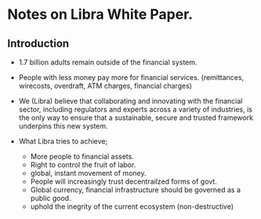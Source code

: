# Notes on Libra White Paper.

## Introduction

* 1.7 billion adults remain outside of the financial system.

* People with less money pay more for financial services. (remittances, wirecosts, overdraft, ATM charges, financial charges)

* We (Libra) believe that collaborating and innovating with the financial sector, including regulators and experts across a variety of industries, is the only way to ensure that a sustainable, secure and trusted framework underpins this new system.

* What Libra tries to achieve;
  * More people to financial assets.
  * Right to control the fruit of labor.
  * global, instant movement of money. 
  * People will increasingly trust decentrailzed forms of govt.
  * Global currency, financial infrastructure should be governed as a public good.
  * uphold the inegrity of the current ecosystem (non-destructive)

